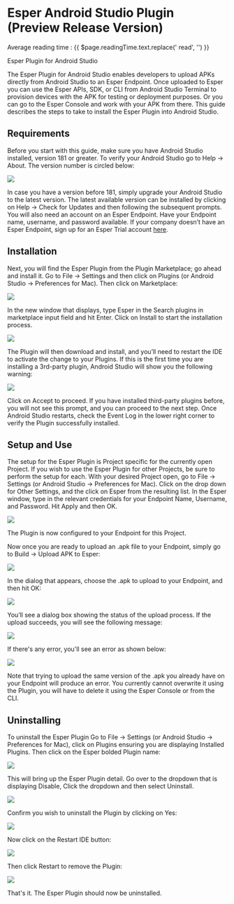 # Esper Android Studio Plugin (Preview Release Version)
<div class="avg-reading-time">Average reading time : {{ $page.readingTime.text.replace(' read', '') }}</div>


Esper Plugin for Android Studio

The Esper Plugin for Android Studio enables developers to upload APKs directly from Android Studio to an Esper Endpoint. Once uploaded to Esper you can use the Esper APIs, SDK, or CLI from Android Studio Terminal to provision devices with the APK for testing or deployment purposes. Or you can go to the Esper Console and work with your APK from there.
This guide describes the steps to take to install the Esper Plugin into Android Studio.

## Requirements
Before you start with this guide, make sure you have Android Studio installed, version 181 or greater. 
To verify your Android Studio go to Help → About. The version number is circled below:


![](./assets/OLD_DASHBOARD/1_asp_AndroidStudioAbout.jpg)

In case you have a version before 181, simply upgrade your Android Studio to the latest version. The latest available version can be installed by clicking on Help → Check for Updates and then following the subsequent prompts.
You will also need an account on an Esper Endpoint. Have your Endpoint name, username, and password available. If your company doesn’t have an Esper Endpoint, sign up for an Esper Trial account [here](https://esper.io/signup).

## Installation
Next, you will find the Esper Plugin from the Plugin Marketplace; go ahead and install it.
Go to File → Settings and then click on Plugins (or Android Studio → Preferences for Mac). Then click on Marketplace:

![](./assets/OLD_DASHBOARD/2_asp_PluginDialog.jpg)


In the new window that displays, type Esper in the Search plugins in marketplace input field and hit Enter. Click on Install to start the installation process.


![](./assets/OLD_DASHBOARD/3_asp_MarketplaceSearch.jpg)

The Plugin will then download and install, and you’ll need to restart the IDE to activate the change to your Plugins.
If this is the first time you are installing a 3rd-party plugin, Android Studio will show you the following warning:

![](./assets/OLD_DASHBOARD/14_asp_missingwarning.png)

Click on Accept to proceed. If you have installed third-party plugins before, you will not see this prompt, and you can proceed to the next step.
Once Android Studio restarts, check the Event Log in the lower right corner to verify the Plugin successfully installed.

## Setup and Use
The setup for the Esper Plugin is Project specific for the currently open Project. If you wish to use the Esper Plugin for other Projects, be sure to perform the setup for each. 
With your desired Project open, go to File → Settings (or Android Studio → Preferences for Mac). Click on the drop down for Other Settings, and the click on Esper from the resulting list. In the Esper window, type in the relevant credentials for your Endpoint Name, Username, and Password. Hit Apply and then OK.

![](./assets/OLD_DASHBOARD/4_asp_Configuration.jpg)


The Plugin is now configured to your Endpoint for this Project.

Now once you are ready to upload an .apk file to your Endpoint, simply go to Build → Upload APK to Esper:

![](./assets/OLD_DASHBOARD/5_asp_Build.jpg)


In the dialog that appears, choose the .apk to upload to your Endpoint, and then hit OK:

![](./assets/OLD_DASHBOARD/6_asp_Upload.jpg)


You’ll see a dialog box showing the status of the upload process. If the upload succeeds, you will see the following message:

![](./assets/OLD_DASHBOARD/7_asp_UploadSuccess.jpg)

If there's any error, you'll see an error as shown below:

![](./assets/OLD_DASHBOARD/8_asp_Error.jpg)

Note that trying to upload the same version of the .apk you already have on your Endpoint will produce an error. You currently cannot overwrite it using the Plugin, you will have to delete it using the Esper Console or from the CLI.

## Uninstalling

To uninstall the Esper Plugin Go to File → Settings (or Android Studio → Preferences for Mac), click on Plugins ensuring you are displaying Installed Plugins. Then click on the Esper bolded Plugin name:

![](./assets/OLD_DASHBOARD/9_asp_Uninstall_1.jpg)

This will bring up the Esper Plugin detail. Go over to the dropdown that is displaying Disable, Click the dropdown and then select Uninstall.

![](./assets/OLD_DASHBOARD/10_asp_Uninstall2.jpg)

Confirm you wish to uninstall the Plugin by clicking on Yes:

![](./assets/OLD_DASHBOARD/11_asp_Uninstall_3.jpg)


Now click on the Restart IDE button:

![](./assets/OLD_DASHBOARD/12_asp_Uninstall_4.jpg)

Then click Restart to remove the Plugin:

![](./assets/OLD_DASHBOARD/13_asp_Uninstall_5.jpg)

That's it. The Esper Plugin should now be uninstalled.



